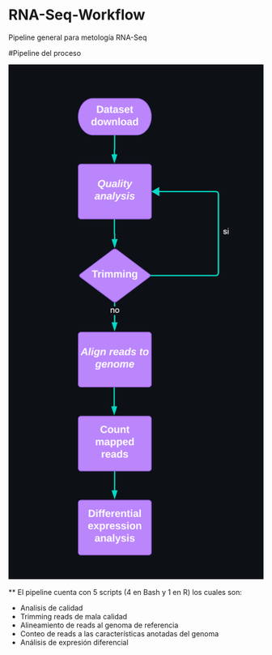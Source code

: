 # RNA-Seq-Workflow
Pipeline general para metología RNA-Seq


#Pipeline del proceso

![RNA-Seq Workflow](https://github.com/raulrojas22/public_scripts/blob/master/workflow_rna.png)

** El pipeline cuenta con 5 scripts (4 en Bash y 1 en R) los cuales son:

  - Analisis de calidad
  - Trimming reads de mala calidad
  - Alineamiento de reads al genoma de referencia
  - Conteo de reads a las características anotadas del genoma
  - Análisis de expresión diferencial

